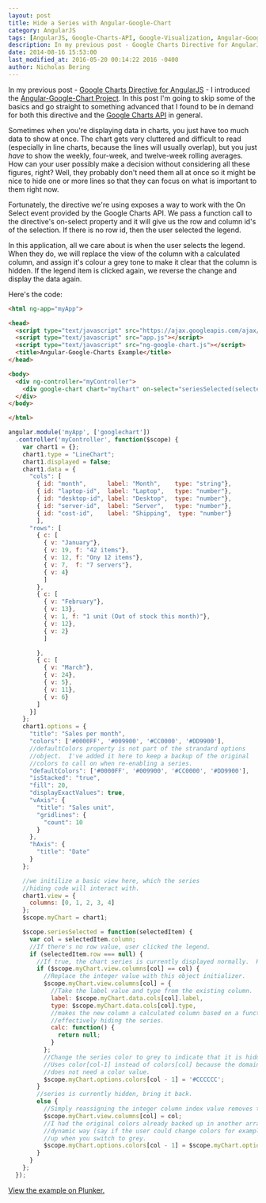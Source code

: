 ```yaml
---
layout: post
title: Hide a Series with Angular-Google-Chart
category: AngularJS
tags: [AngularJS, Google-Charts-API, Google-Visualization, Angular-Google-Chart]
description: In my previous post - Google Charts Directive for AngularJS - I introduced the Angular-Google-Chart Project.  In this post I'm going to skip some of the basics and go straight to something advanced that I found to be in demand for both this directive and the Google Charts API in general.
date: 2014-08-16 15:53:00
last_modified_at: 2016-05-20 00:14:22 2016 -0400
author: Nicholas Bering
---
```

In my previous post - <a href="{% post_url 2014-08-14-angular-google-chart %}">Google Charts Directive for AngularJS</a> - I introduced
the <a href="https://github.com/angular-google-chart/angular-google-chart/">Angular-Google-Chart Project</a>.  In this post I'm going to skip some of
the basics and go straight to something advanced that I found to be in demand
for both this directive and the <a href="https://developers.google.com/chart/">Google Charts API</a> in general.

Sometimes when you're displaying data in charts, you just have too much data to
show at once.  The chart gets very cluttered and difficult to read (especially
in line charts, because the lines will usually overlap), but you just *have* to
show the weekly, four-week, and twelve-week rolling averages.  How can your user
possibly make a decision without considering all these figures, right?  Well,
they probably don't need them all at once so it might be nice to hide one or
more lines so that they can focus on what is important to them right now.

Fortunately, the directive we're using exposes a way to work with the On Select
event provided by the Google Charts API.  We pass a function call to the
directive's on-select property and it will give us the row and column id's of
the selection.  If there is no row id, then the user selected the legend.

In this application, all we care about is when the user selects the legend.
When they do, we will replace the view of the column with a calculated column,
and assign it's colour a grey tone to make it clear that the column is hidden.
If the legend item is clicked again, we reverse the change and display the data
again.

Here's the code:

```html
<html ng-app="myApp">

<head>
  <script type="text/javascript" src="https://ajax.googleapis.com/ajax/libs/angularjs/1.3.0-beta.18/angular.js"></script>
  <script type="text/javascript" src="app.js"></script>
  <script type="text/javascript" src="ng-google-chart.js"></script>
  <title>Angular-Google-Charts Example</title>
</head>

<body>
  <div ng-controller="myController">
    <div google-chart chart="myChart" on-select="seriesSelected(selectedItem)"></div>
  </div>
</body>

</html>
```

```js
angular.module('myApp', ['googlechart'])
  .controller('myController', function($scope) {
    var chart1 = {};
    chart1.type = "LineChart";
    chart1.displayed = false;
    chart1.data = {
      "cols": [
        { id: "month",      label: "Month",    type: "string"},
        { id: "laptop-id",  label: "Laptop",   type: "number"},
        { id: "desktop-id", label: "Desktop",  type: "number"},
        { id: "server-id",  label: "Server",   type: "number"},
        { id: "cost-id",    label: "Shipping",  type: "number"}
        ],
      "rows": [
        { c: [
          { v: "January"},
          { v: 19, f: "42 items"},
          { v: 12, f: "Ony 12 items"},
          { v: 7,  f: "7 servers"},
          { v: 4}
          ]
        },
        { c: [
          { v: "February"},
          { v: 13},
          { v: 1, f: "1 unit (Out of stock this month)"},
          { v: 12},
          { v: 2}
          ]

        },
        { c: [
          { v: "March"},
          { v: 24},
          { v: 5},
          { v: 11},
          { v: 6}
        ]
      }]
    };
    chart1.options = {
      "title": "Sales per month",
      "colors": ['#0000FF', '#009900', '#CC0000', '#DD9900'],
      //defaultColors property is not part of the strandard options
      //object.  I've added it here to keep a backup of the original
      //colors to call on when re-enabling a series.
      "defaultColors": ['#0000FF', '#009900', '#CC0000', '#DD9900'],
      "isStacked": "true",
      "fill": 20,
      "displayExactValues": true,
      "vAxis": {
        "title": "Sales unit",
        "gridlines": {
          "count": 10
        }
      },
      "hAxis": {
        "title": "Date"
      }
    };

    //we initilize a basic view here, which the series
    //hiding code will interact with.
    chart1.view = {
      columns: [0, 1, 2, 3, 4]
    };
    $scope.myChart = chart1;

    $scope.seriesSelected = function(selectedItem) {
      var col = selectedItem.column;
      //If there's no row value, user clicked the legend.
      if (selectedItem.row === null) {
        //If true, the chart series is currently displayed normally.  Hide it.
        if ($scope.myChart.view.columns[col] == col) {
          //Replace the integer value with this object initializer.
          $scope.myChart.view.columns[col] = {
            //Take the label value and type from the existing column.
            label: $scope.myChart.data.cols[col].label,
            type: $scope.myChart.data.cols[col].type,
            //makes the new column a calculated column based on a function that returns null,
            //effectively hiding the series.
            calc: function() {
              return null;
            }
          };
          //Change the series color to grey to indicate that it is hidden.
          //Uses color[col-1] instead of colors[col] because the domain column (in my case the date values)
          //does not need a color value.
          $scope.myChart.options.colors[col - 1] = '#CCCCCC';
        }
        //series is currently hidden, bring it back.
        else {
          //Simply reassigning the integer column index value removes the calculated column.
          $scope.myChart.view.columns[col] = col;
          //I had the original colors already backed up in another array.  If you want to do this in a more
          //dynamic way (say if the user could change colors for example), then you'd need to have them backed
          //up when you switch to grey.
          $scope.myChart.options.colors[col - 1] = $scope.myChart.options.defaultColors[col - 1];
        }
      }
    };
  });
```

<a href="http://embed.plnkr.co/lOXTg5XRggwdctUedvfl/preview">View the example on Plunker.</a>

